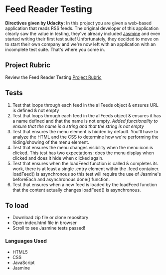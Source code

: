 # Feed Reader Testing

**Directives given by Udacity:** In this project you are given a web-based application that reads RSS feeds. The original developer of this application clearly saw the value in testing, they've already included [Jasmine](http://jasmine.github.io/) and even started writing their first test suite! Unfortunately, they decided to move on to start their own company and we're now left with an application with an incomplete test suite. That's where you come in.

## Project Rubric
Review the Feed Reader Testing [Project Rubric](https://review.udacity.com/#!/projects/3442558598/rubric)

## Tests

1. Test that loops through each feed in the allFeeds object & ensures URL is defined & not empty
2. Test that loops through each feed in the allFeeds object & ensures it has a name defined and that the name is not empty. *Added functionality to ensure that the name is a string and that the string is not empty*
3. Test that ensures the menu element is hidden by default. You'll have to analyze the HTML and the CSS to determine how we're performing the hiding/showing of the menu element.
4. Test that ensures the menu changes visibility when the menu icon is clicked. This test has two expectations: does the menu display when clicked and does it hide when clicked again.
5. Test that ensures when the loadFeed function is called & completes its work, there is at least a single .entry element within the .feed container. loadFeed() is asynchronous so this test will require the use of Jasmine's beforeEach and asynchronous done() function.
6. Test that ensures when a new feed is loaded by the loadFeed function that the content actually changes loadFeed() is asynchronous.


## To load
* Download zip file or clone repository
* Open index.html file in browser
* Scroll to see Jasmine tests passed!

### Languages Used
* HTML5
* CSS
* JavaScript
* Jasmine 

